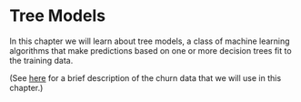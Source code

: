 # Tree Models

In this chapter we will learn about tree models, a class of machine learning algorithms that make predictions based on one or more decision trees fit to the training data.

(See [here](../08_knn/knn.html#k-nearest-neighbors-knn) for a brief description of the churn data that we will use in this chapter.)